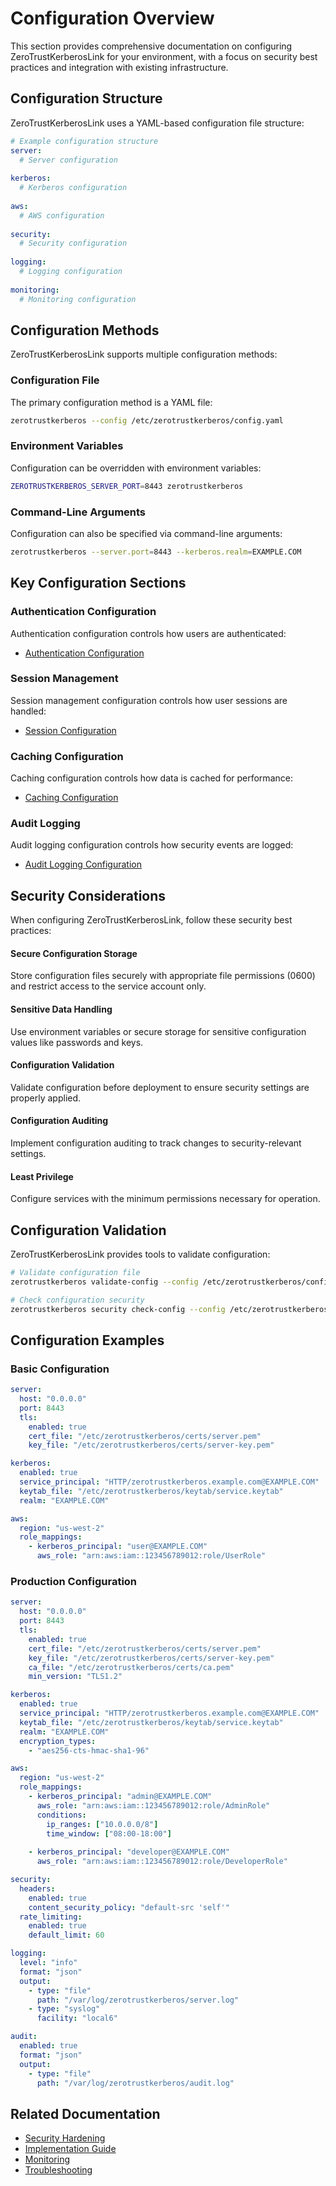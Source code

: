 # Configuration Overview

This section provides comprehensive documentation on configuring ZeroTrustKerberosLink for your environment, with a focus on security best practices and integration with existing infrastructure.

## Configuration Structure

ZeroTrustKerberosLink uses a YAML-based configuration file structure:

```yaml
# Example configuration structure
server:
  # Server configuration
  
kerberos:
  # Kerberos configuration
  
aws:
  # AWS configuration
  
security:
  # Security configuration
  
logging:
  # Logging configuration
  
monitoring:
  # Monitoring configuration
```

## Configuration Methods

ZeroTrustKerberosLink supports multiple configuration methods:

### Configuration File

The primary configuration method is a YAML file:

```bash
zerotrustkerberos --config /etc/zerotrustkerberos/config.yaml
```

### Environment Variables

Configuration can be overridden with environment variables:

```bash
ZEROTRUSTKERBEROS_SERVER_PORT=8443 zerotrustkerberos
```

### Command-Line Arguments

Configuration can also be specified via command-line arguments:

```bash
zerotrustkerberos --server.port=8443 --kerberos.realm=EXAMPLE.COM
```

## Key Configuration Sections

### Authentication Configuration

Authentication configuration controls how users are authenticated:

- [Authentication Configuration](./authentication.md)

### Session Management

Session management configuration controls how user sessions are handled:

- [Session Configuration](./sessions.md)

### Caching Configuration

Caching configuration controls how data is cached for performance:

- [Caching Configuration](./caching.md)

### Audit Logging

Audit logging configuration controls how security events are logged:

- [Audit Logging Configuration](./audit-logging.md)

## Security Considerations

When configuring ZeroTrustKerberosLink, follow these security best practices:

<div class="security-feature">
  <h4>Secure Configuration Storage</h4>
  <p>Store configuration files securely with appropriate file permissions (0600) and restrict access to the service account only.</p>
</div>

<div class="security-feature">
  <h4>Sensitive Data Handling</h4>
  <p>Use environment variables or secure storage for sensitive configuration values like passwords and keys.</p>
</div>

<div class="security-feature">
  <h4>Configuration Validation</h4>
  <p>Validate configuration before deployment to ensure security settings are properly applied.</p>
</div>

<div class="security-feature">
  <h4>Configuration Auditing</h4>
  <p>Implement configuration auditing to track changes to security-relevant settings.</p>
</div>

<div class="security-feature">
  <h4>Least Privilege</h4>
  <p>Configure services with the minimum permissions necessary for operation.</p>
</div>

## Configuration Validation

ZeroTrustKerberosLink provides tools to validate configuration:

```bash
# Validate configuration file
zerotrustkerberos validate-config --config /etc/zerotrustkerberos/config.yaml

# Check configuration security
zerotrustkerberos security check-config --config /etc/zerotrustkerberos/config.yaml
```

## Configuration Examples

### Basic Configuration

```yaml
server:
  host: "0.0.0.0"
  port: 8443
  tls:
    enabled: true
    cert_file: "/etc/zerotrustkerberos/certs/server.pem"
    key_file: "/etc/zerotrustkerberos/certs/server-key.pem"

kerberos:
  enabled: true
  service_principal: "HTTP/zerotrustkerberos.example.com@EXAMPLE.COM"
  keytab_file: "/etc/zerotrustkerberos/keytab/service.keytab"
  realm: "EXAMPLE.COM"

aws:
  region: "us-west-2"
  role_mappings:
    - kerberos_principal: "user@EXAMPLE.COM"
      aws_role: "arn:aws:iam::123456789012:role/UserRole"
```

### Production Configuration

```yaml
server:
  host: "0.0.0.0"
  port: 8443
  tls:
    enabled: true
    cert_file: "/etc/zerotrustkerberos/certs/server.pem"
    key_file: "/etc/zerotrustkerberos/certs/server-key.pem"
    ca_file: "/etc/zerotrustkerberos/certs/ca.pem"
    min_version: "TLS1.2"

kerberos:
  enabled: true
  service_principal: "HTTP/zerotrustkerberos.example.com@EXAMPLE.COM"
  keytab_file: "/etc/zerotrustkerberos/keytab/service.keytab"
  realm: "EXAMPLE.COM"
  encryption_types:
    - "aes256-cts-hmac-sha1-96"

aws:
  region: "us-west-2"
  role_mappings:
    - kerberos_principal: "admin@EXAMPLE.COM"
      aws_role: "arn:aws:iam::123456789012:role/AdminRole"
      conditions:
        ip_ranges: ["10.0.0.0/8"]
        time_window: ["08:00-18:00"]
    
    - kerberos_principal: "developer@EXAMPLE.COM"
      aws_role: "arn:aws:iam::123456789012:role/DeveloperRole"

security:
  headers:
    enabled: true
    content_security_policy: "default-src 'self'"
  rate_limiting:
    enabled: true
    default_limit: 60

logging:
  level: "info"
  format: "json"
  output:
    - type: "file"
      path: "/var/log/zerotrustkerberos/server.log"
    - type: "syslog"
      facility: "local6"

audit:
  enabled: true
  format: "json"
  output:
    - type: "file"
      path: "/var/log/zerotrustkerberos/audit.log"
```

## Related Documentation

- [Security Hardening](../security-hardening/index.md)
- [Implementation Guide](../implementation-guide/index.md)
- [Monitoring](../implementation-guide/monitoring.md)
- [Troubleshooting](../implementation-guide/troubleshooting.md)
